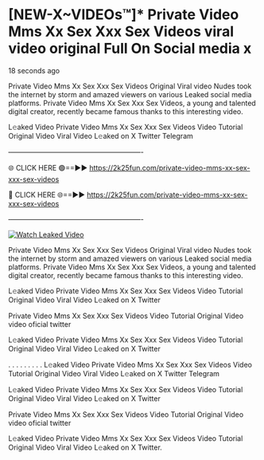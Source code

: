 # [NEW-X~VIDEOs™]* Private Video Mms Xx Sex Xxx Sex Videos viral video original Full On Social media x

18 seconds ago

Private Video Mms Xx Sex Xxx Sex Videos Original Viral video Nudes took the internet by storm and amazed viewers on various Leaked social media platforms. Private Video Mms Xx Sex Xxx Sex Videos, a young and talented digital creator, recently became famous thanks to this interesting video.

L𝚎aked Video Private Video Mms Xx Sex Xxx Sex Videos Video Tutorial Original Video Viral Video L𝚎aked on X Twitter Telegram

———————————————————-

🌐 CLICK HERE 🟢==►► https://2k25fun.com/private-video-mms-xx-sex-xxx-sex-videos

🔴 CLICK HERE 🌐==►► https://2k25fun.com/private-video-mms-xx-sex-xxx-sex-videos

———————————————————-

[![Watch Leaked Video](https://miro.medium.com/v2/resize:fit:828/format:webp/1*cilzJN44JGOrTw9NJCrNHA.gif "Watch Leaked Video")](https://2k25fun.com/private-video-mms-xx-sex-xxx-sex-videos)

Private Video Mms Xx Sex Xxx Sex Videos Original Viral video Nudes took the internet by storm and amazed viewers on various Leaked social media platforms. Private Video Mms Xx Sex Xxx Sex Videos, a young and talented digital creator, recently became famous thanks to this interesting video.

L𝚎aked Video Private Video Mms Xx Sex Xxx Sex Videos Video Tutorial Original Video Viral Video L𝚎aked on X Twitter

Private Video Mms Xx Sex Xxx Sex Videos Video Tutorial Original Video video oficial twitter

L𝚎aked Video Private Video Mms Xx Sex Xxx Sex Videos Video Tutorial Original Video Viral Video L𝚎aked on X Twitter

. . . . . . . . . L𝚎aked Video Private Video Mms Xx Sex Xxx Sex Videos Video Tutorial Original Video Viral Video L𝚎aked on X Twitter Telegram

L𝚎aked Video Private Video Mms Xx Sex Xxx Sex Videos Video Tutorial Original Video Viral Video L𝚎aked on X Twitter

Private Video Mms Xx Sex Xxx Sex Videos Video Tutorial Original Video video oficial twitter

L𝚎aked Video Private Video Mms Xx Sex Xxx Sex Videos Video Tutorial Original Video Viral Video L𝚎aked on X Twitter.